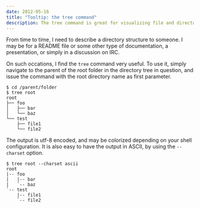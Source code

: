 ```yaml
---
date: 2012-05-16
title: "Tooltip: the tree command"
description: The tree command is great for visualizing file and directory hierarchies.
---
```


From time to time, I need to describe a directory structure to someone.
I may be for a README file or some other type of documentation, a presentation, or simply in a discussion on IRC.

On such occations, I find the `tree` command very useful.
To use it, simply navigate to the parent of the root folder in the directory tree in question, and issue the command with the root directory name as first parameter.

    $ cd /parent/folder
    $ tree root
    root
    ├── foo
    │   ├── bar
    │   └── baz
    └── test
        ├── file1
        └── file2

The output is utf-8 encoded, and may be colorized depending on your shell configuration. 
It is also easy to have the output in ASCII, by using the `--charset` option.

    $ tree root --charset ascii
    root
    |-- foo
    |   |-- bar
    |   `-- baz
    `-- test
        |-- file1
        `-- file2
